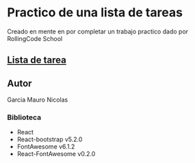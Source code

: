 # Practico de una lista de tareas

Creado en mente en por completar un trabajo practico dado por RollingCode School

## [Lista de tarea](https://silver-hamster-4d43e2.netlify.app)
## Autor
Garcia Mauro Nicolas

### Biblioteca
- React
- React-bootstrap v5.2.0
- FontAwesome v6.1.2
- React-FontAwesome v0.2.0


